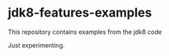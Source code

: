 jdk8-features-examples
======================

This repository contains examples from the jdk8 code

Just experimenting.